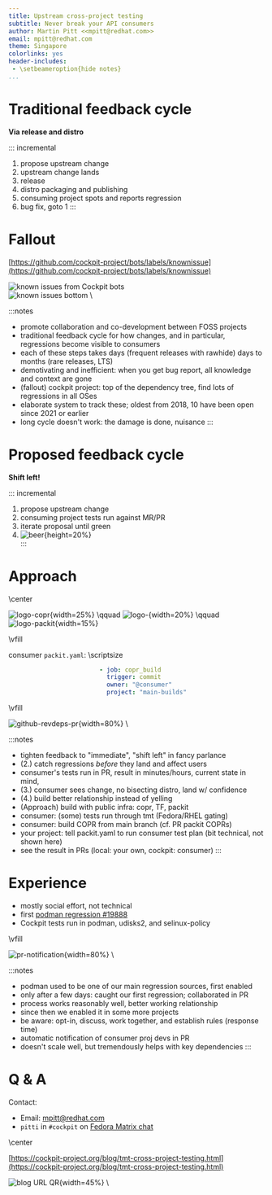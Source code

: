 ```yaml
---
title: Upstream cross-project testing
subtitle: Never break your API consumers
author: Martin Pitt <<mpitt@redhat.com>>
email: mpitt@redhat.com
theme: Singapore
colorlinks: yes
header-includes:
 - \setbeameroption{hide notes}
...
```


# Traditional feedback cycle

**Via release and distro**

::: incremental
1. propose upstream change
2. upstream change lands
3. release
4. distro packaging and publishing
5. consuming project spots and reports regression
6. bug fix, goto 1
:::


# Fallout

[https://github.com/cockpit-project/bots/labels/knownissue](https://github.com/cockpit-project/bots/labels/knownissue)

![known issues from Cockpit bots](bots-known-issues-top.png) \
![known issues bottom](bots-known-issues-bottom.png) \

:::notes
- promote collaboration and co-development between FOSS projects
- traditional feedback cycle for how changes, and in particular, regressions become visible to consumers
- each of these steps takes days (frequent releases with rawhide) days to months (rare releases, LTS)
- demotivating and inefficient: when you get bug report, all knowledge and context are gone
- (fallout) cockpit project: top of the dependency tree, find lots of regressions in all OSes
- elaborate system to track these; oldest from 2018, 10 have been open since 2021 or earlier
- long cycle doesn't work: the damage is done, nuisance
:::

# Proposed feedback cycle

**Shift left!**

::: incremental
1. propose upstream change
2. consuming project tests run against MR/PR
3. iterate proposal until green
4. ![beer](./cheers.png){height=20%} \
:::

# Approach

\center

![logo-copr](./logo-copr.png){width=25%} \qquad
![logo-](./logo-tf.png){width=20%} \qquad
![logo-packit](./logo-packit.png){width=15%}

\vfill

consumer `packit.yaml`:
\scriptsize
```yaml
                         - job: copr_build
                           trigger: commit
                           owner: "@consumer"
                           project: "main-builds"
```

\vfill

![github-revdeps-pr](./github-pr-revdeps.png){width=80%} \

:::notes
- tighten feedback to "immediate", "shift left" in fancy parlance
- (2.) catch regressions *before* they land and affect users
- consumer's tests run in PR, result in minutes/hours, current state in mind,
- (3.) consumer sees change, no bisecting distro, land w/ confidence
- (4.) build better relationship instead of yelling
- (Approach) build with public infra: copr, TF, packit
- consumer: (some) tests run through tmt (Fedora/RHEL gating)
- consumer: build COPR from main branch (cf. PR packit COPRs)
- your project: tell packit.yaml to run consumer test plan (bit technical, not shown here)
- see the result in PRs (local: your own, cockpit: consumer)
:::

# Experience

- mostly social effort, not technical
- first [podman regression #19888](https://github.com/containers/podman/pull/19888#issuecomment-1711548343)
- Cockpit tests run in podman, udisks2, and selinux-policy

\vfill

![pr-notification](./pr-notification.png){width=80%} \

:::notes
- podman used to be one of our main regression sources, first enabled
- only after a few days: caught our first regression; collaborated in PR
- process works reasonably well, better working relationship
- since then we enabled it in some more projects
- be aware: opt-in, discuss, work together, and establish rules (response time)
- automatic notification of consumer proj devs in PR
- doesn't scale well, but tremendously helps with key dependencies
:::


# Q & A

Contact:

- Email: mpitt@redhat.com
- `pitti` in `#cockpit` on [Fedora Matrix chat](https://chat.fedoraproject.org/#/room/#cockpit:fedoraproject.org)

\center

[https://cockpit-project.org/blog/tmt-cross-project-testing.html](https://cockpit-project.org/blog/tmt-cross-project-testing.html)

![blog URL QR](./blog-qr.svg){width=45%} \

